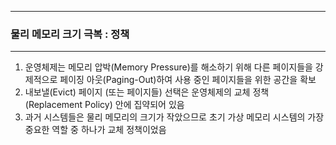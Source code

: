 -----
### 물리 메모리 크기 극복 : 정책
-----
1. 운영체제는 메모리 압박(Memory Pressure)를 해소하기 위해 다른 페이지들을 강제적으로 페이징 아웃(Paging-Out)하여 사용 중인 페이지들을 위한 공간을 확보
2. 내보낼(Evict) 페이지 (또는 페이지들) 선택은 운영체제의 교체 정책(Replacement Policy) 안에 집약되어 있음
3. 과거 시스템들은 물리 메모리의 크기가 작았으므로 초기 가상 메모리 시스템의 가장 중요한 역할 중 하나가 교체 정책이었음
